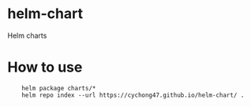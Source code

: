 # helm-chart
Helm charts


# How to use
```
	helm package charts/*
	helm repo index --url https://cychong47.github.io/helm-chart/ .
```
